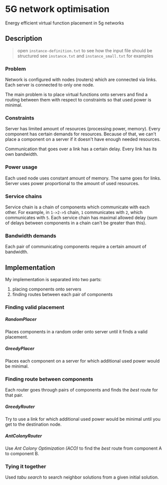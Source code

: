 # 5G network optimisation

Energy efficient virtual function placement in 5g networks

## Description

> open `instance-definition.txt` to see how the input file should be structured
> see `instance.txt` and `instance_small.txt` for examples

### Problem

Network is configured with nodes (routers) which are connected via links.
Each server is connected to only one node.

The main problem is to place virtual functions onto servers and find a routing between them with respect to constraints so that used power is minimal.

### Constraints

Server has limited amount of resources (processing power, memory). Every component has certain demands for resources. Because of that, we can't place a component on a server if it doesn't have enough needed resources.

Communication that goes over a link has a certain delay. Every link has its own bandwidth.


### Power usage

Each used node uses constant amount of memory. The same goes for links.
Server uses power proportional to the amount of used resources.

### Service chains

Service chain is a chain of components which communicate with each other. For example, in `1->2->5` chain, `1` communicates with `2`, which communicates with `5`.
Each service chain has maximal allowed delay (sum of delays between components in a chain can't be greater than this).

### Bandwidth demands

Each pair of communicating components require a certain amount of bandwidth.

## Implementation

My implementation is separated into two parts:
1. placing components onto servers
2. finding routes between each pair of components

### Finding valid placement

##### RandomPlacer
Places components in a random order onto server until it finds a valid placement.
##### GreedyPlacer
Places each component on a server for which additional used power would be minimal.

### Finding route between components
Each router goes through pairs of components and finds the _best_ route for that pair. 

##### GreedyRouter
Try to use a link for which additional used power would be minimal until you get to the destination node.
##### AntColonyRouter
Use _Ant Colony Optimization (ACO)_ to find the _best_ route from component A to component B.

### Tying it together
Used _tabu search_ to search neighbor solutions from a given initial solution.

